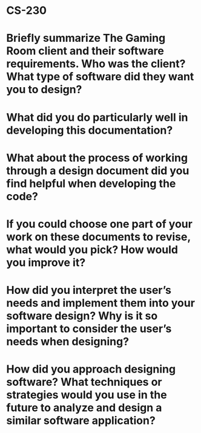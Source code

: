 # CS-230


# Briefly summarize The Gaming Room client and their software requirements. Who was the client? What type of software did they want you to design?
# What did you do particularly well in developing this documentation?
# What about the process of working through a design document did you find helpful when developing the code?
# If you could choose one part of your work on these documents to revise, what would you pick? How would you improve it?
# How did you interpret the user’s needs and implement them into your software design? Why is it so important to consider the user’s needs when designing?
# How did you approach designing software? What techniques or strategies would you use in the future to analyze and design a similar software application?
